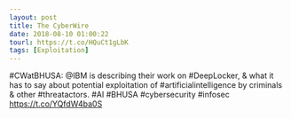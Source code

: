 ```yaml
---
layout: post
title: The CyberWire
date: 2018-08-10 01:00:22
tourl: https://t.co/HQuCt1gLbK
tags: [Exploitation]
---
```

#CWatBHUSA: @IBM is describing their work on #DeepLocker, &amp; what it has to say about potential exploitation of #artificialintelligence by criminals &amp; other #threatactors. #AI #BHUSA #cybersecurity #infosec https://t.co/YQfdW4ba0S